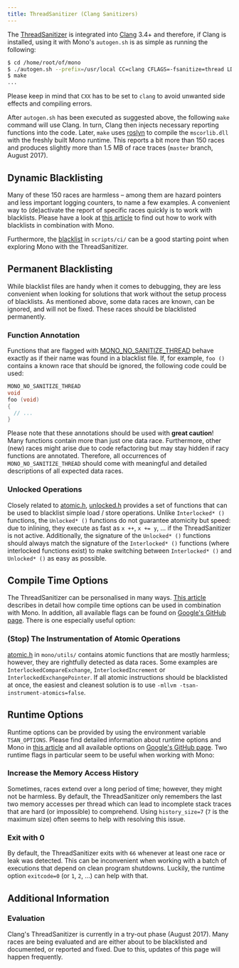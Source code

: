 ```yaml
---
title: ThreadSanitizer (Clang Sanitizers)
---
```


The [ThreadSanitizer](https://clang.llvm.org/docs/ThreadSanitizer.html) is integrated into [Clang](https://clang.llvm.org/) 3.4+ and therefore, if Clang is installed, using it with Mono's `autogen.sh` is as simple as running the following:

``` bash
$ cd /home/root/of/mono
$ ./autogen.sh --prefix=/usr/local CC=clang CFLAGS=-fsanitize=thread LDFLAGS=-fsanitize=thread CXX=clang
$ make
...
```

Please keep in mind that `CXX` has to be set to `clang` to avoid unwanted side effects and compiling errors.

After `autogen.sh` has been executed as suggested above, the following `make` command will use Clang. In turn, Clang then injects necessary reporting functions into the code. Later, `make` uses [roslyn](https://github.com/dotnet/roslyn) to compile  the `mscorlib.dll` with the freshly built Mono runtime. This reports a bit more than 150 races and produces slightly more than 1.5 MB of race traces (`master` branch, August 2017).

Dynamic Blacklisting
--------------------

Many of these 150 races are harmless &ndash; among them are hazard pointers and less important logging counters, to name a few examples. A convenient way to (de)activate the report of specific races quickly is to work with blacklists. Please have a look at [this article](/docs/debug+profile/clang/blacklists/) to find out how to work with blacklists in combination with Mono.

Furthermore, the [blacklist](https://github.com/mono/mono/blob/main/scripts/ci/clang-thread-sanitizer-blacklist) in `scripts/ci/` can be a good starting point when exploring Mono with the ThreadSanitizer.

Permanent Blacklisting
----------------------

While blacklist files are handy when it comes to debugging, they are less convenient when looking for solutions that work without the setup process of blacklists. As mentioned above, some data races are known, can be ignored, and will not be fixed. These races should be blacklisted permanently.

### Function Annotation

Functions that are flagged with [MONO_NO_SANITIZE_THREAD](https://github.com/mono/mono/blob/main/mono/utils/mono-compiler.h) behave exactly as if their name was found in a blacklist file. If, for example, `foo ()` contains a known race that should be ignored, the following code could be used:

``` c
MONO_NO_SANITIZE_THREAD
void
foo (void)
{
  // ...
}
```

Please note that these annotations should be used with **great caution**! Many functions contain more than just one data race. Furthermore, other (new) races might arise due to code refactoring but may stay hidden if racy functions are annotated. Therefore, all occurrences of `MONO_NO_SANITIZE_THREAD` should come with meaningful and detailed descriptions of all expected data races.

### Unlocked Operations

Closely related to [atomic.h](https://github.com/mono/mono/blob/main/mono/utils/atomic.h), [unlocked.h](https://github.com/mono/mono/blob/main/mono/utils/unlocked.h) provides a set of functions that can be used to blacklist simple load / store operations. Unlike `Interlocked* ()` functions, the `Unlocked* ()` functions do not guarantee atomicity but speed: due to inlining, they execute as fast as `x ++`, `x += y`, ... if the ThreadSanitizer is not active. Additionally, the signature of the `Unlocked* ()` functions should always match the signature of the `Interlocked* ()` functions (where interlocked functions exist) to make switching between `Interlocked* ()` and `Unlocked* ()` as easy as possible.

Compile Time Options
--------------------

The ThreadSanitizer can be personalised in many ways. [This article](/docs/debug+profile/clang/customisation/#runtime-options) describes in detail how compile time options can be used in combination with Mono. In addition, all available flags can be found on [Google's GitHub page](https://github.com/google/sanitizers/wiki/ThreadSanitizerFlags#compiler-flags-llvm-specific). There is one especially useful option:

### (Stop) The Instrumentation of Atomic Operations

[atomic.h](https://github.com/mono/mono/blob/main/mono/utils/atomic.h) in `mono/utils/` contains atomic functions that are mostly harmless; however, they are rightfully detected as data races. Some examples are `InterlockedCompareExchange`, `InterlockedIncrement` or `InterlockedExchangePointer`. If all atomic instructions should be blacklisted at once, the easiest and cleanest solution is to use `-mllvm -tsan-instrument-atomics=false`.

Runtime Options
---------------

Runtime options can be provided by using the environment variable `TSAN_OPTIONS`. Please find detailed information about runtime options and Mono in [this article](/docs/debug+profile/clang/customisation/#runtime-options) and all available options on [Google's GitHub page](https://github.com/google/sanitizers/wiki/ThreadSanitizerFlags#runtime-flags). Two runtime flags in particular seem to be useful when working with Mono:

### Increase the Memory Access History

Sometimes, races extend over a long period of time; however, they might not be harmless. By default, the ThreadSanitizer only remembers the last two memory accesses per thread which can lead to incomplete stack traces that are hard (or impossible) to comprehend. Using `history_size=7` (`7` is the maximum size) often seems to help with resolving this issue.

### Exit with 0

By default, the ThreadSanitizer exits with `66` whenever at least one race or leak was detected. This can be inconvenient when working with a batch of executions that depend on clean program shutdowns. Luckily, the runtime option `exitcode=0` (or `1`, `2`, ...) can help with that.

Additional Information
----------------------

### Evaluation

Clang's ThreadSanitizer is currently in a try-out phase (August 2017). Many races are being evaluated and are either about to be blacklisted and documented, or reported and fixed. Due to this, updates of this page will happen frequently.
